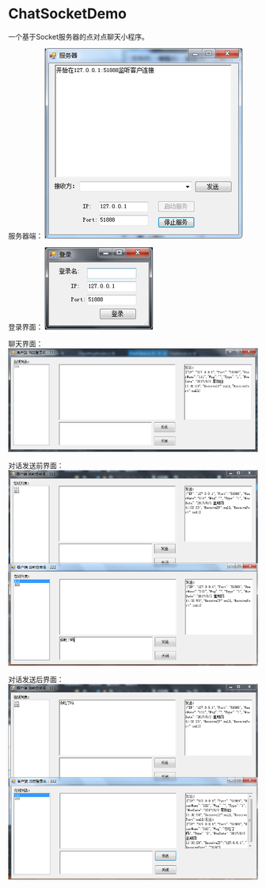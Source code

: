 # ChatSocketDemo
一个基于Socket服务器的点对点聊天小程序。

服务器端：
![Alt 服务器端](https://github.com/Johnnyhuhu/ChatSocketDemo/blob/master/Screenshots/1.png)

登录界面：
![Alt 登录界面](https://github.com/Johnnyhuhu/ChatSocketDemo/blob/master/Screenshots/2.png)

聊天界面：
![Alt 聊天界面](https://github.com/Johnnyhuhu/ChatSocketDemo/blob/master/Screenshots/3.png)

对话发送前界面：
![Alt 对话发送前界面](https://github.com/Johnnyhuhu/ChatSocketDemo/blob/master/Screenshots/4.png)

对话发送后界面：
![Alt 对话发送后界面](https://github.com/Johnnyhuhu/ChatSocketDemo/blob/master/Screenshots/5.png)
